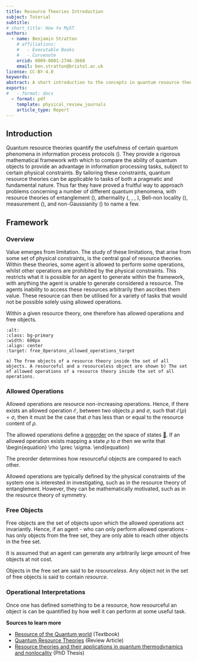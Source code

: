 ```yaml
---
title: Resource Theories Introduction
subject: Tutorial
subtitle: 
# short_title: How to MyST
authors:
  - name: Benjamin Stratton
    # affiliations:
    #   - Executable Books
    #   - Curvenote
    orcid: 0009-0001-2746-3668
    email: ben.stratton@bristol.ac.uk
license: CC-BY-4.0
keywords:  
abstract: A short introduction to the concepts in quantum resource theories
exports:
#   - format: docx
  - format: pdf
    template: physical_review_journals
    article_type: Report
---
```


## Introduction 

Quantum resource theories quantify the usefulness of certain quantum phenomena in information process protocols ([](10.1103/RevModPhys.91.025001)). They provide a rigorous mathematical framework with which to compare the ability of quantum objects to provide an advantage in information processing tasks, subject to certain physical constraints. By tailoring these constraints, quantum resource theories can be applicable to tasks of both a pragmatic and fundamental nature. Thus far they have proved a fruitful way to approach problems concerning a number of different quantum phenomena, with resource theories of entanglement ([](10.1103/RevModPhys.81.865)), athermality ([](10.1088/1751-8113/49/14/143001), [](10.1038/ncomms3059), [](10.1016/j.physrep.2015.04.003), [](10.1088/1361-6633/ab46e5)), Bell-non locality ([](10.1103/RevModPhys.86.419)), measurement ([](10.1103/physrevlett.122.140403)),  and non-Gaussianity ([](10.1103/RevModPhys.84.621)) to name a few. 

## Framework

### Overview

Value emerges from limitation. The study of these limitations, that arise from some set of physical constraints, is the central goal of resource theories. Within these theories, some agent is allowed to perform some operations, whilst other operations are prohibited by the physical constraints. This restricts what it is possible for an agent to generate within the framework, with anything the agent is unable to generate considered a resource. The agents inability to access these resources arbitrarily then ascribes them value. These resource can then be utilised for a variety of tasks that would not be possible solely using allowed operations.  

Within a given resource theory, one therefore has allowed operations and free objects.

```{figure} resourceTheories_introduction_1.png
:alt: 
:class: bg-primary
:width: 600px
:align: center
:target: free_Operatons_allowed_operations_target

a) The free objects of a resource theory inside the set of all objects. A resourceful and a resourceless object are shown b) The set of allowed operations of a resource theory inside the set of all operations.  
```

### Allowed Operations

Allowed operations are resource non-increasing operations. Hence, if there exists an allowed operation $\mathcal{E}$, between two objects $\rho$ and $\sigma$, such that $\mathcal{E}(\rho)=\sigma$, then it must be the case that $\sigma$ has less than or equal to the resource content of $\rho$. 

The allowed operations define a [preorder](#pre_order_conditions_target) on the space of states [💭](#myDefinitionofPreOrder). If an allowed operation exists mapping a state $\rho$ to $\sigma$ then we write that 
\begin{equation}
    \rho \prec \sigma.
\end{equation}

The preorder determines how resourceful objects are compared to each other. 

Allowed operations are typically defined by the physical constraints of the system one is interested in investigating, such as in the resource theory of entanglement. However, they can be mathematically motivated, such as in the resource theory of symmetry.

### Free Objects

Free objects are the set of objects upon which the allowed operations act invariantly. Hence, if an agent - who can only perform allowed operations - has only objects from the free set, they are only able to reach other objects in the free set. 

It is assumed that an agent can generate any arbitrarily large amount of free objects at not cost. 

Objects in the free set are said to be *resourceless*. Any object not in the set of free objects is said to contain *resource*.

### Operational Interpretations

Once one has defined something to be a resource, how resourceful an object is can be quantified by how well it can perform at some useful task. 

**Sources to learn more**

- [Resource of the Quantum world](https://doi.org/10.48550/arXiv.2402.05474) (Textbook)
- [Quantum Resource Theories](10.1103/RevModPhys.91.025001) (Review Article)
- [Resource theories and their applications in quantum thermodynamics and nonlocality](https://research-information.bris.ac.uk/en/studentTheses/resource-theories-and-their-applications-in-quantum-thermodynamic) (PhD Thesis)